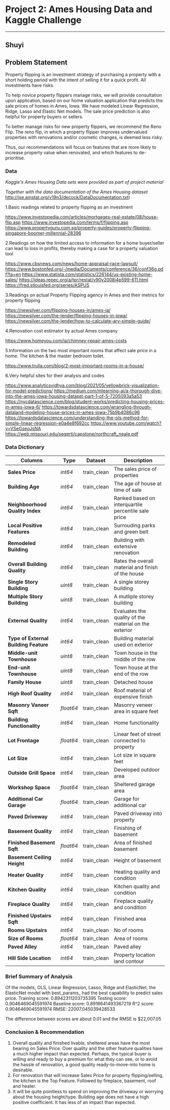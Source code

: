 # Project 2: Ames Housing Data and Kaggle Challenge

--- 
### 
Shuyi 
---

## Problem Statement

Property flipping is an investment strategy of purchasing a property with a short holding period with the intent of selling it for a quick profit. All investments have risks. 

To help novice property flippers manage risks, we will provide consultation upon application, based on our home valuation application that predicts the sale prices of homes in Ames, Iowa. We have modeled Linear Regression, Ridge, Lasso and Elastic Net models. The sale price prediction is also helpful for property buyers or sellers.

To better manage risks for new property flippers, we recommend the Reno Flip. The reno flip, in which a property flipper improves undervalued properties with renovations and/or cosmetic changes, is deemed less risky. 

Thus, our recommendations will focus on features that are more likely to increase property value when renovated, and which features to de-prioritise.


### Data
*Kaggle's Ames Housing Data sets were provided as part of project material*

*Together with the data documentation of the Ames Housing dataset*
http://jse.amstat.org/v19n3/decock/DataDocumentation.txt)

1.Basic readings related to property flipping as an investment

https://www.investopedia.com/articles/mortgages-real-estate/08/house-flip.asp
https://www.investopedia.com/terms/f/flipping.asp
https://www.propertyguru.com.sg/property-guides/property-flipping-singapore-boomer-millennial-28396

2.Readings on how the limited access to information for a home buyer/seller can lead to loss in profits, thereby making a case for a property valuation tool

https://www.cbsnews.com/news/home-appraisal-race-lawsuit/
https://www.bostonfed.org/-/media/Documents/conference/36/conf36g.pdf?la=en
https://www.statista.com/statistics/226144/us-existing-home-sales/
https://ideas.repec.org/a/tpr/restat/v90y2008i4p599-611.html
https://fred.stlouisfed.org/series/ASPUS

3.Readings on actual Property Flipping agency in Ames and their metrics for property flipping

https://newsilver.com/flipping-houses-in/ames-ia/
https://newsilver.com/the-lender/flipping-houses-in-iowa/
https://newsilver.com/the-lender/how-to-calculate-arv-simple-guide/

4.Renovation cost estimator by actual Ames company

https://www.homeyou.com/ia/chimney-repair-ames-costs

5.Information on the two most important rooms that affect sale price in a home. The kitchen & the master bedroom toilet. 

https://www.trulia.com/blog/2-most-important-rooms-in-a-house/

6.Very helpful sites for their analysis and codes

https://www.analyticsvidhya.com/blog/2021/05/yellowbrick-visualization-for-model-predictions/
https://medium.com/mlearning-ai/a-thorough-dive-into-the-ames-iowa-housing-dataset-part-1-of-5-7205093a5a53
https://nycdatascience.com/blog/student-works/predicting-housing-prices-in-ames-iowa-6/
https://towardsdatascience.com/wrangling-through-dataland-modeling-house-prices-in-ames-iowa-75b9b4086c96
https://towardsdatascience.com/understanding-the-ols-method-for-simple-linear-regression-e0a4e8f692cc
https://www.youtube.com/watch?v=VSeGseoJsNA
https://web.missouri.edu/segerti/capstone/northcraft_neale.pdf

### Data Dictionary
|Columns|Type|Dataset|Description|
|---|---|---|---|
|**Sales Price**|*int64*|train_clean|The sales price of properties| 
|**Building Age**|*int64*|train_clean|The age of house at time of sale|
|**Neighboorhood Quality Index**|*int64*|train_clean|Ranked based on interquartile percentile sale price| 
|**Local Positive Features**|*int64*|train_clean|Surrouding parks and green belt|
|**Remodeled Building**|*int64*|train_clean|Building with extensive renovation| 
|**Overall Building Quality**|*int64*|train_clean|Rates the overall material and finish of the house| 
|**Single Story Building**|*uint8*|train_clean|A single storey building|
|**Multiple Story Building**|*uint8*|train_clean|A mutliple storey building|
|**External Quality**|*int64*|train_clean|Evaluates the quality of the material on the exterior| 
|**Type of External Building Feature**|*int64*|train_clean|Building material used on exterior| 
|**Middle-unit Townhouse**|*uint8*|train_clean|Town house in the middle of the row|
|**End-unit Townhouse**|*uint8*|train_clean|Town house at the end of the row|
|**Family House**|*uint8*|train_clean|Detached house| 
|**High Roof Quality**|*int64*|train_clean|Roof material of expensive finish| 
|**Masonry Vaneer Sqft**|*float64*|train_clean|Masonry veneer area in square feet| 
|**Building Functionality**|*int64*|train_clean|Home functionality|
|**Lot Frontage**|*float64*|train_clean|Linear feet of street connected to property|
|**Lot Size**|*int64*|train_clean|Lot size in square feet|
|**Outside Grill Space**|*int64*|train_clean|Developed outdoor area|
|**Workshop Space**|*float64*|train_clean|Sheltered garage area|
|**Additional Car Garage**|*float64*|train_clean|Garage for additional car|
|**Paved Driveway**|*int64*|train_clean|Paved driveway into property|
|**Basement Quality**|*int64*|train_clean|Finishing of basement|
|**Finished Basement Sqft**|*float64*|train_clean|Area of finished basement|
|**Basement Ceiling Height**|*int64*|train_clean|Height of basement|
|**Heater Quality**|*int64*|train_clean|Heating quality and condition|
|**Kitchen Quality**|*int64*|train_clean|Kitchen quality and condition|
|**Fireplace Quality**|*int64*|train_clean|Fireplace quality and condition|
|**Finished Upstairs Sqft**|*int64*|train_clean|Finished area|
|**Rooms Upstairs**|*int64*|train_clean|No of rooms|
|**Size of Rooms**|*float64*|train_clean|Area of rooms|
|**Paved Alley**|*int64*|train_clean|Paved alley|
|**Hill Side Location**|*int64*|train_clean|Property location land contour|



### Brief Summary of Analysis
Of the models, OLS, Linear Regression, Lasso, Ridge and ElasticNet, the ElasticNet model with best_params_ had the best capability to predict sales price.
Training score: 0.8942311203735395
Testing score: 0.9046469045591974
Baseline score: 0.8916641493367219
R^2 score: 0.9046469045591974
RMSE: 22007.045039428533

The difference between scores are about 0.01 and the RMSE is $22,007.05

### Conclusion & Recommendation
1) Overall quality and finished livable, sheltered areas have the most bearing on Sales Price. Over quality and the other feature qualities have a much higher impact than expected. Perhaps, the typical buyer is willing and ready to buy a premium for what they can see, or to avoid the hassle of renovation, a good quality ready-to-move-into home is desirable.
2) For renovation that will increase Sales Price for property flipping/selling, the kitchen is the Top Feature. Followed by fireplace, basement, roof and heater. 
3) It will be quite pointless to spend on improving the driveway or worrying about the housing height/type. Building age does not have a high positive coefficient. It has less of an impact than expected.
